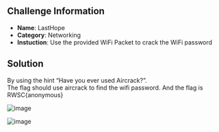 ## Challenge Information
- **Name**: LastHope
- **Category**: Networking
- **Instuction**: Use the provided WiFi Packet to crack the WiFi password

## Solution
By using the hint “Have you ever used Aircrack?”.  
The flag should use aircrack to find the wifi password.
And the flag is RWSC{anonymous}

![image](https://github.com/NoobplayerXD0903/rentasCTF_writeUp/assets/154965035/30ed2140-3991-44bc-86a0-67d511c56523)


![image](https://github.com/NoobplayerXD0903/rentasCTF_writeUp/assets/154965035/958a4a57-b570-4769-a02a-3c92c1055e73)
